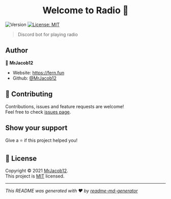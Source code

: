 <h1 align="center">Welcome to Radio 👋</h1>
<p>
  <img alt="Version" src="https://img.shields.io/badge/version-1.1.0-blue.svg?cacheSeconds=2592000" />
  <a href="./LICENSE" target="_blank">
    <img alt="License: MIT" src="https://img.shields.io/badge/License-MIT-yellow.svg" />
  </a>
</p>

> Discord bot for playing radio 

## Author

👤 **MrJacob12**

* Website: https://fern.fun
* Github: [@MrJacob12](https://github.com/MrJacob12)

## 🤝 Contributing

Contributions, issues and feature requests are welcome!<br />Feel free to check [issues page](https://github.com/MrJacob12/Radio/issues). 

## Show your support

Give a ⭐️ if this project helped you!

## 📝 License

Copyright © 2021 [MrJacob12](https://github.com/MrJacob12).<br />
This project is [MIT](./LICENSE) licensed.

***
_This README was generated with ❤️ by [readme-md-generator](https://github.com/kefranabg/readme-md-generator)_